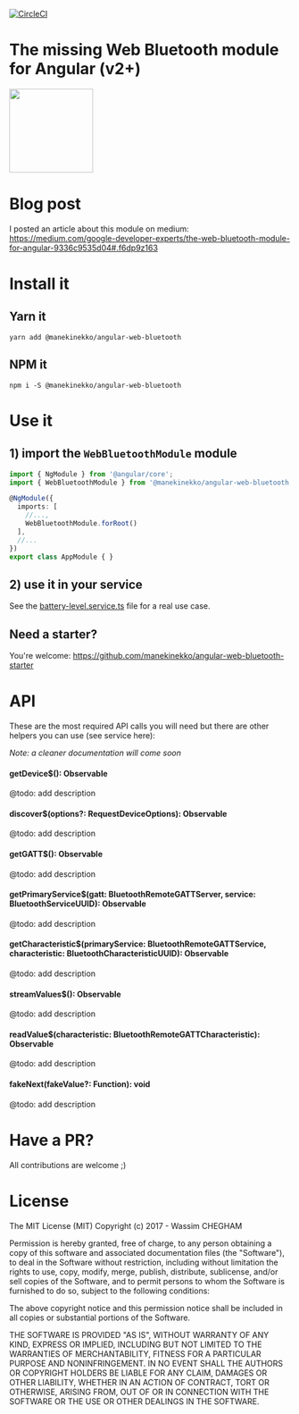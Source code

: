 [![CircleCI](https://circleci.com/gh/manekinekko/angular-web-bluetooth.svg?style=svg)](https://circleci.com/gh/manekinekko/angular-web-bluetooth)

# The missing Web Bluetooth module for Angular (v2+) 

<img src="https://cloud.githubusercontent.com/assets/1699357/21510721/556f650c-cc97-11e6-8a69-ddd67eeeebb8.png" width="150">

 
# Blog post

I posted an article about this module on medium: https://medium.com/google-developer-experts/the-web-bluetooth-module-for-angular-9336c9535d04#.f6dp9z163
 
# Install it 

## Yarn it

`yarn add @manekinekko/angular-web-bluetooth`

## NPM it

`npm i -S @manekinekko/angular-web-bluetooth`

# Use it

## 1) import the `WebBluetoothModule` module

```typescript
import { NgModule } from '@angular/core';
import { WebBluetoothModule } from '@manekinekko/angular-web-bluetooth';

@NgModule({
  imports: [
    //...,
    WebBluetoothModule.forRoot()
  ],
  //...
})
export class AppModule { }

```

## 2) use it in your service

See the [battery-level.service.ts](https://github.com/manekinekko/angular-web-bluetooth-starter/blob/master/src/app/battery-level/battery-level.component.ts) file for a real use case.

## Need a starter?

You're welcome: https://github.com/manekinekko/angular-web-bluetooth-starter

# API

These are the most required API calls you will need but there are other helpers you can use (see service here):

_Note: a cleaner documentation will come soon_

#### getDevice$(): Observable<BluetoothDevice>
@todo: add description

#### discover$(options?: RequestDeviceOptions): Observable<number>
@todo: add description

#### getGATT$(): Observable<BluetoothRemoteGATTServer>
@todo: add description

#### getPrimaryService$(gatt: BluetoothRemoteGATTServer, service: BluetoothServiceUUID): Observable<BluetoothRemoteGATTService>
@todo: add description

#### getCharacteristic$(primaryService: BluetoothRemoteGATTService, characteristic: BluetoothCharacteristicUUID): Observable<BluetoothRemoteGATTCharacteristic>
@todo: add description

#### streamValues$(): Observable<DataView>
@todo: add description

#### readValue$(characteristic: BluetoothRemoteGATTCharacteristic): Observable<DataView>
@todo: add description

#### fakeNext(fakeValue?: Function): void
@todo: add description

# Have a PR?

All contributions are welcome ;)

# License

The MIT License (MIT) Copyright (c) 2017 - Wassim CHEGHAM

Permission is hereby granted, free of charge, to any person obtaining a copy of this software and associated documentation files (the "Software"), to deal in the Software without restriction, including without limitation the rights to use, copy, modify, merge, publish, distribute, sublicense, and/or sell copies of the Software, and to permit persons to whom the Software is furnished to do so, subject to the following conditions:

The above copyright notice and this permission notice shall be included in all copies or substantial portions of the Software.

THE SOFTWARE IS PROVIDED "AS IS", WITHOUT WARRANTY OF ANY KIND, EXPRESS OR IMPLIED, INCLUDING BUT NOT LIMITED TO THE WARRANTIES OF MERCHANTABILITY, FITNESS FOR A PARTICULAR PURPOSE AND NONINFRINGEMENT. IN NO EVENT SHALL THE AUTHORS OR COPYRIGHT HOLDERS BE LIABLE FOR ANY CLAIM, DAMAGES OR OTHER LIABILITY, WHETHER IN AN ACTION OF CONTRACT, TORT OR OTHERWISE, ARISING FROM, OUT OF OR IN CONNECTION WITH THE SOFTWARE OR THE USE OR OTHER DEALINGS IN THE SOFTWARE.
